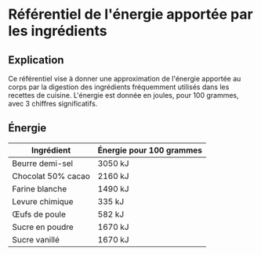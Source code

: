 # Référentiel de l'énergie apportée par les ingrédients

## Explication

Ce référentiel vise à donner une approximation de l'énergie apportée au corps par la digestion des ingrédients
fréquemment utilisés dans les recettes de cuisine. L'énergie est donnée en joules, pour 100 grammes, avec 3 chiffres 
significatifs.

## Énergie

| Ingrédient                       | Énergie pour 100 grammes |
| -------------------------------- | ------------------------ |
| Beurre demi-sel                  | 3050 kJ                  |
| Chocolat 50% cacao               | 2160 kJ                  |
| Farine blanche                   | 1490 kJ                  |
| Levure chimique                  | 335 kJ                   |
| Œufs de poule                    | 582 kJ                   |
| Sucre en poudre                  | 1670 kJ                  |
| Sucre vanillé                    | 1670 kJ                  |
